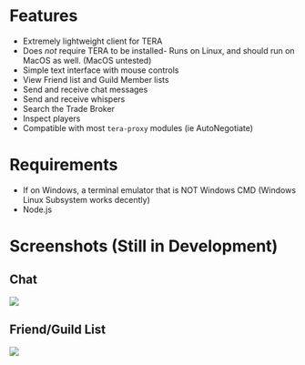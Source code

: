 # Features
* Extremely lightweight client for TERA
* Does *not* require TERA to be installed- Runs on Linux, and should run on MacOS as well. (MacOS untested)
* Simple text interface with mouse controls
* View Friend list and Guild Member lists
* Send and receive chat messages
* Send and receive whispers
* Search the Trade Broker
* Inspect players
* Compatible with most `tera-proxy` modules (ie AutoNegotiate)

# Requirements
* If on Windows, a terminal emulator that is NOT Windows CMD (Windows Linux Subsystem works decently)
* Node.js

# Screenshots (Still in Development)
## Chat
<a target="_blank" href="https://i.imgur.com/MrwtPFI.png"><img src="https://i.imgur.com/MrwtPFI.png"></a>
## Friend/Guild List
<a target="_blank" href="https://i.imgur.com/kQsiEPo.png"><img src="https://i.imgur.com/kQsiEPo.png"></a>
